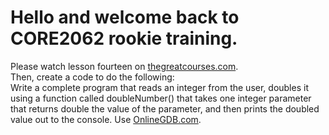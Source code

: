 # Hello and welcome back to CORE2062 rookie training.

Please watch lesson fourteen on [thegreatcourses.com](thegreatcourses.com).  
Then, create a code to do the following:  
Write a complete program that reads an integer from the user, doubles it using a function called doubleNumber() that takes one integer parameter that returns double the value of the parameter, and then prints the doubled value out to the console. Use [OnlineGDB.com](OnlineGDB.com).
